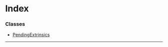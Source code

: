 

# Index

### Classes

* [PendingExtrinsics](../classes/_type_pendingextrinsics_.pendingextrinsics.md)

---

